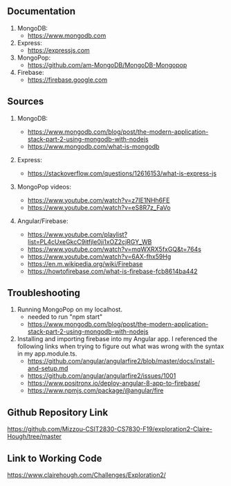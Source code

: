 ## Documentation
1. MongoDB:
    - https://www.mongodb.com
2. Express: 
    - https://expressjs.com
3. MongoPop:
    - https://github.com/am-MongoDB/MongoDB-Mongopop
4. Firebase: 
    - https://firebase.google.com

## Sources
1. MongoDB: 
    - https://www.mongodb.com/blog/post/the-modern-application-stack-part-2-using-mongodb-with-nodejs
    - https://www.mongodb.com/what-is-mongodb

2. Express:
    - https://stackoverflow.com/questions/12616153/what-is-express-js

3. MongoPop videos: 
    - https://www.youtube.com/watch?v=z7IE1NHh6FE
    - https://www.youtube.com/watch?v=eS8R7z_FaVo

4. Angular/Firebase: 
    - https://www.youtube.com/playlist?list=PL4cUxeGkcC9itfjle0ji1xOZ2cjRGY_WB
    - https://www.youtube.com/watch?v=mqWXRX5fxGQ&t=764s
    - https://www.youtube.com/watch?v=6AX-fhx59Hg
    - https://en.m.wikipedia.org/wiki/Firebase
    - https://howtofirebase.com/what-is-firebase-fcb8614ba442

## Troubleshooting
1. Running MongoPop on my localhost.
    - needed to run "npm start"
    - https://www.mongodb.com/blog/post/the-modern-application-stack-part-2-using-mongodb-with-nodejs
2. Installing and importing firebase into my Angular app. I referenced the following links when trying to figure out what was wrong with the syntax in my app.module.ts.
    - https://github.com/angular/angularfire2/blob/master/docs/install-and-setup.md
    - https://github.com/angular/angularfire2/issues/1001
    - https://www.positronx.io/deploy-angular-8-app-to-firebase/
    - https://www.npmjs.com/package/@angular/fire

## Github Repository Link
https://github.com/Mizzou-CSIT2830-CS7830-F19/exploration2-Claire-Hough/tree/master

## Link to Working Code
https://www.clairehough.com/Challenges/Exploration2/